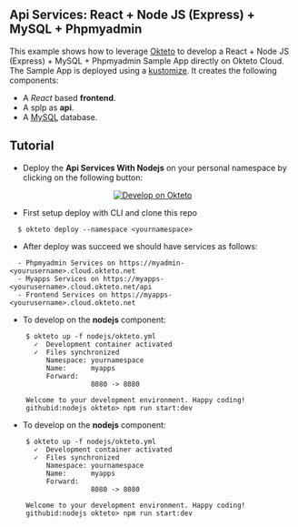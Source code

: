## Api Services: React + Node JS (Express) + MySQL + Phpmyadmin

This example shows how to leverage [Okteto](https://github.com/okteto/okteto) to develop a React + Node JS (Express)  + MySQL + Phpmyadmin Sample App directly on Okteto Cloud. The Sample App is deployed using a [kustomize](https://github.com/okteto/polling/blob/master/okteto-pipeline.yml). It creates the following components:

- A *React* based **frontend**.
- A splp as **api**.
- A [MySQL](https://www.mysql.com/) database.

## Tutorial

- Deploy the **Api Services With Nodejs** on your personal namespace by clicking on the following button:

<p align="center">
<a href="https://cloud.okteto.com/deploy">
  <img src="https://okteto.com/develop-okteto.svg" alt="Develop on Okteto">
</a>
</p>


- First setup deploy with CLI and clone this repo

```
  $ okteto deploy --namespace <yournamespace> 
```
- After deploy was succeed we should have services as follows:
```
  - Phpmyadmin Services on https://myadmin-<yourusername>.cloud.okteto.net
  - Myapps Services on https://myapps-<yourusername>.cloud.okteto.net/api
  - Frontend Services on https://myapps-<yourusername>.cloud.okteto.net
```

- To develop on the **nodejs** component:

```
    $ okteto up -f nodejs/okteto.yml
      ✓  Development container activated
      ✓  Files synchronized
         Namespace: yournamespace
         Name:      myapps
         Forward:   
                    8080 -> 8080

    Welcome to your development environment. Happy coding!
    githubid:nodejs okteto> npm run start:dev

```

- To develop on the **nodejs** component:

```
    $ okteto up -f nodejs/okteto.yml
      ✓  Development container activated
      ✓  Files synchronized
         Namespace: yournamespace
         Name:      myapps
         Forward:   
                    8080 -> 8080

    Welcome to your development environment. Happy coding!
    githubid:nodejs okteto> npm run start:dev

```
